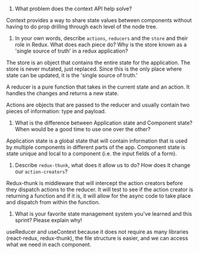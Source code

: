 1. What problem does the context API help solve?

Context provides a way to share state values between components without having to do prop drilling through each level of the node tree.

1. In your own words, describe `actions`, `reducers` and the `store` and their role in Redux. What does each piece do? Why is the store known as a 'single source of truth' in a redux application?

The store is an object that contains the entire state for the application. The store is never mutated, just replaced. Since this is the only place where state can be updated, it is the 'single source of truth.'

A reducer is a pure function that takes in the current state and an action. It handles the changes and returns a new state. 

Actions are objects that are passed to the reducer and usually contain two pieces of information: type and payload. 

1. What is the difference between Application state and Component state? When would be a good time to use one over the other?

Application state is a global state that will contain information that is used by multiple components in different parts of the app. Component state is state unique and local to a component (i.e. the input fields of a form). 

1. Describe `redux-thunk`, what does it allow us to do? How does it change our `action-creators`?

Redux-thunk is middleware that will intercept the action creators before they dispatch actions to the reducer. It will test to see if the action creator is returning a function and if it is, it will allow for the async code to take place and dispatch from within the function. 

1. What is your favorite state management system you've learned and this sprint? Please explain why!

useReducer and useContext because it does not require as many libraries (react-redux, redux-thunk), the file structure is easier, and we can access what we need in each component. 